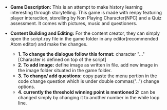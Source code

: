##
* **Game Description:**
This is an attempt to make history learning interesting through storytelling. This game is made with renpy featuring player interaction, storelling by Non Playing Character(NPC) and a Quiz assessment. 
It comes with pictures, music and questioners.

* **Content Building and Editing:**
For the content creator, they can simply open the script.rpy file in the game folder in any editor(recommended Atom editor) and make the changes.
   * **1. To change the dialogue follow this format:**
     character "..." [Character is defined on top of the script]
  * **2. To add image:**
     define image as written in file.
     add new image in the image folder situated in the game folder.
  * **3. To change/ add questions:**
     copy paste the menu portion in the code
     change question which is under double commas("..")
     change options.
   * **4. currently the threshold winning point is mentioned 2:**
      can be changed simply by changing it to another number in the while loop line.

##
